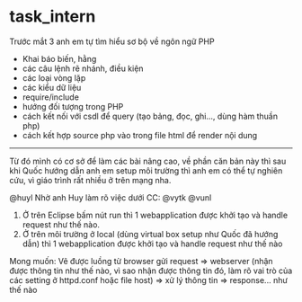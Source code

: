 # task_intern


Trước mắt 3 anh em tự tìm hiểu sơ bộ về ngôn ngữ PHP
- Khai báo biến, hằng
- các câu lệnh rẽ nhánh, điều kiện
- các loại vòng lặp
- các kiểu dữ liệu
- require/include
- hướng đối tượng trong PHP
- cách kết nối với csdl để query (tạo bảng, đọc, ghi..., dùng hàm thuần php)
- cách kết hợp source php vào trong file html để render nội dung
---
Từ đó mình có cơ sở để làm các bài nâng cao, về phần căn bản này thì sau khi Quốc hướng dẫn anh em setup môi trường thì anh em có thể tự nghiên cứu, vì giáo trình rất nhiều ở trên mạng nha.


@huyl Nhờ anh Huy làm rõ việc dưới
CC: @vytk @vunl 
1. Ở trên Eclipse bấm nút run thì 1 webapplication được khởi tạo và handle request như thế nào. 
2. Ở trên môi trường ở local (dùng virtual box setup như Quốc đã hướng dẫn) thì 1 webapplication được khởi tạo và handle request như thế nào

Mong muốn: Vẽ được luồng từ browser gửi request  => webserver (nhận được thông tin như thế nào, vì sao nhận được thông tin đó, làm rõ vai trò của các setting ở httpd.conf hoặc file host) => xử lý thông tin => response... như thế nào
